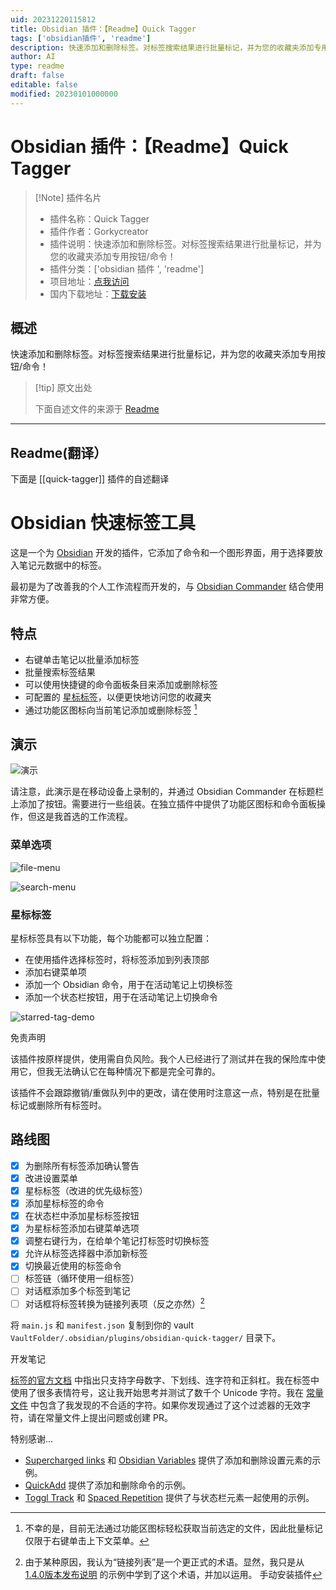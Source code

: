 ```yaml
---
uid: 20231220115812
title: Obsidian 插件：【Readme】Quick Tagger
tags: ['obsidian插件', 'readme']
description: 快速添加和删除标签。对标签搜索结果进行批量标记，并为您的收藏夹添加专用按钮/命令！
author: AI
type: readme
draft: false
editable: false
modified: 20230101000000
---
```


# Obsidian 插件：【Readme】Quick Tagger

> [!Note] 插件名片
> - 插件名称：Quick Tagger
> - 插件作者：Gorkycreator
> - 插件说明：快速添加和删除标签。对标签搜索结果进行批量标记，并为您的收藏夹添加专用按钮/命令！
> - 插件分类：['obsidian 插件 ', 'readme']
> - 项目地址：[点我访问](https://github.com/Gorkycreator/obsidian-quick-tagger)
> - 国内下载地址：[下载安装](https://pkmer.cn/products/plugin/pluginMarket/?quick-tagger)

## 概述

快速添加和删除标签。对标签搜索结果进行批量标记，并为您的收藏夹添加专用按钮/命令！

> [!tip] 原文出处
>
>下面自述文件的来源于 [Readme](https://ghproxy.net/https://raw.githubusercontent.com/Gorkycreator/obsidian-quick-tagger/master/README.md)

---

## Readme(翻译）

下面是 [[quick-tagger]] 插件的自述翻译

# Obsidian 快速标签工具

这是一个为 [Obsidian](https://obsidian.md) 开发的插件，它添加了命令和一个图形界面，用于选择要放入笔记元数据中的标签。

最初是为了改善我的个人工作流程而开发的，与 [Obsidian Commander](https://github.com/phibr0/obsidian-commander) 结合使用非常方便。

## 特点

- 右键单击笔记以批量添加标签
- 批量搜索标签结果
- 可以使用快捷键的命令面板条目来添加或删除标签
- 可配置的 [星标标签](https://github.com/Gorkycreator/obsidian-quick-tagger#starred-tags)，以便更快地访问您的收藏夹
- 通过功能区图标向当前笔记添加或删除标签 [^1]

## 演示

![演示](https://cdn.pkmer.cn/covers/quick-tagger_2_0.gif)

请注意，此演示是在移动设备上录制的，并通过 Obsidian Commander 在标题栏上添加了按钮。需要进行一些组装。在独立插件中提供了功能区图标和命令面板操作，但这是我首选的工作流程。

### 菜单选项

![file-menu](https://cdn.pkmer.cn/covers/quick-tagger_2_1.png!pkmer)

![search-menu](https://cdn.pkmer.cn/covers/quick-tagger_2_2.png!pkmer)

### 星标标签

星标标签具有以下功能，每个功能都可以独立配置：

  - 在使用插件选择标签时，将标签添加到列表顶部
  - 添加右键菜单项
  - 添加一个 Obsidian 命令，用于在活动笔记上切换标签
  - 添加一个状态栏按钮，用于在活动笔记上切换命令

![starred-tag-demo](https://cdn.pkmer.cn/covers/quick-tagger_2_3.gif)

免责声明

该插件按原样提供，使用需自负风险。我个人已经进行了测试并在我的保险库中使用它，但我无法确认它在每种情况下都是完全可靠的。

该插件不会跟踪撤销/重做队列中的更改，请在使用时注意这一点，特别是在批量标记或删除所有标签时。

## 路线图

- [x] 为删除所有标签添加确认警告
- [x] 改进设置菜单
- [x] 星标标签（改进的优先级标签）
- [x] 添加星标标签的命令
- [x] 在状态栏中添加星标标签按钮
- [x] 为星标标签添加右键菜单选项
- [x] 调整右键行为，在给单个笔记打标签时切换标签
- [x] 允许从标签选择器中添加新标签
- [x] 切换最近使用的标签命令
- [ ] 标签链（循环使用一组标签）
- [ ] 对话框添加多个标签到笔记
- [ ] 对话框将标签转换为链接列表项（反之亦然）[^2]

将 `main.js` 和 `manifest.json` 复制到你的 vault `VaultFolder/.obsidian/plugins/obsidian-quick-tagger/` 目录下。

开发笔记

[标签的官方文档](https://help.obsidian.md/Editing+and+formatting/Tags#Tag+format) 中指出只支持字母数字、下划线、连字符和正斜杠。我在标签中使用了很多表情符号，这让我开始思考并测试了数千个 Unicode 字符。我在 [常量文件](https://github.com/Gorkycreator/obsidian-quick-tagger/blob/master/src/constants.ts) 中包含了我发现的不合适的字符。如果你发现通过了这个过滤器的无效字符，请在常量文件上提出问题或创建 PR。

特别感谢...

- [Supercharged links](https://github.com/mdelobelle/obsidian_supercharged_links) 和 [Obsidian Variables](https://github.com/jffaust/obsidian-variables) 提供了添加和删除设置元素的示例。
- [QuickAdd](https://github.com/chhoumann/quickadd) 提供了添加和删除命令的示例。
- [Toggl Track](https://github.com/mcndt/obsidian-toggl-integration) 和 [Spaced Repetition](https://github.com/st3v3nmw/obsidian-spaced-repetition) 提供了与状态栏元素一起使用的示例。

[^1]: 不幸的是，目前无法通过功能区图标轻松获取当前选定的文件，因此批量标记仅限于右键单击上下文菜单。
[^2]: 由于某种原因，我认为“链接列表”是一个更正式的术语。显然，我只是从 [1.4.0版本发布说明](https://obsidian.md/changelog/2023-07-26-desktop-v1.4.0/) 的示例中学到了这个术语，并加以运用。
手动安装插件